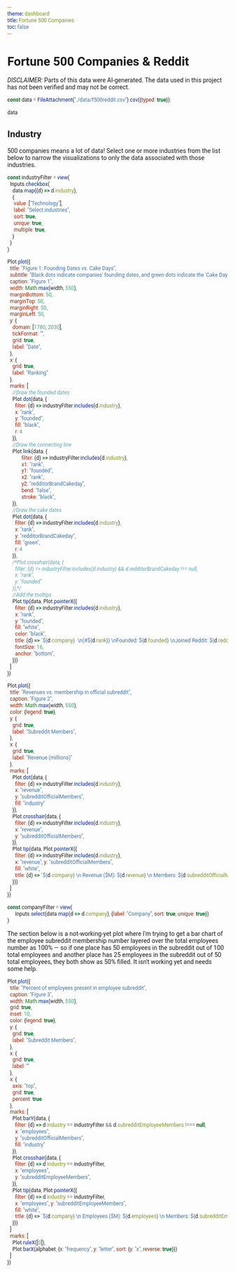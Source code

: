 ```yaml
---
theme: dashboard
title: Fortune 500 Companies
toc: false
---
```

<script src="https://d3js.org/d3.v4.js"></script>
<style>
      * {
            font-family: Roboto;
      }
     p, h1, h2, h3, h4, h5, h6 {
          max-width: 100%;
     }
     button, input, textarea {
          accent-color: green;
     }
</style>
      
# Fortune 500 Companies & Reddit
<span style="text-transform: uppercase; font-style:italic">Disclaimer:</span> Parts of this data were AI-generated. The data used in this project has not been verified and may not be correct.

```js
const data = FileAttachment("./data/f500reddit.csv").csv({typed: true});
```

```js
data
```

## Industry
500 companies means a lot of data! Select one or more industries from the list below to narrow the visualizations to only the data associated with those industries.
```js
const industryFilter = view(
  Inputs.checkbox(
    data.map((d) => d.industry),
    {
     value: ["Technology"],
     label: "Select industries",
     sort: true,
     unique: true,
     multiple: true,
    }
  )
)
```

```js
Plot.plot({
  title: "Figure 1: Founding Dates vs. Cake Days",
  subtitle: "Black dots indicate companies' founding dates, and green dots indicate the 'Cake Day' for the company's brand ambassador's Reddit account (that is, the date the account was created). Black dots without a connected green dot indicate that the company has no Reddit ambassador account. Hover over a dot to show the company info!",
  caption: "Figure 1",
  width: Math.max(width, 550),
  marginBottom: 50,
  marginTop: 50,
  marginRight: 50,
  marginLeft: 50,
  y: {
    domain: [1780, 2030],
    tickFormat: "",
    grid: true,
    label: "Date",
  },
  x: {
    grid: true,
    label: "Ranking"
  },
  marks: [
    //Draw the founded dates
    Plot.dot(data, {
      filter: (d) => industryFilter.includes(d.industry),
      x: "rank",
      y: "founded",
      fill: "black",
      r: 4
    }),
    //Draw the connecting line
    Plot.link(data, {
           filter: (d) => industryFilter.includes(d.industry),
           x1: "rank",
           y1: "founded",
           x2: "rank",
           y2: "redditorBrandCakeday",
           bend: "false",
           stroke: "black",
    }),
    //Draw the cake dates
    Plot.dot(data, {
      filter: (d) => industryFilter.includes(d.industry),
      x: "rank",
      y: "redditorBrandCakeday",
      fill: "green",
      r: 4
    }),
    /*Plot.crosshair(data, {
      filter: (d) => industryFilter.includes(d.industry) && d.redditorBrandCakeday !== null,
      x: "rank",
      y: "founded"
    }),*/
    //Add the tooltips
    Plot.tip(data, Plot.pointerX({
      filter: (d) => industryFilter.includes(d.industry),
      x: "rank",
      y: "founded",
      fill: "white",
      color: "black",
      title: (d) => `${d.company}  \n(#${d.rank}) \nFounded: ${d.founded} \nJoined Reddit: ${d.redditorBrandCakeday}`,
      fontSize: 16,
      anchor: "bottom",
    }))
  ]
})
```

```js
Plot.plot({
  title: "Revenues vs. membership in official subreddit",
  caption: "Figure 2",
  width: Math.max(width, 550),
  color: {legend: true},
  y: {
    grid: true,
    label: "Subreddit Members",
  },
  x: {
    grid: true,
    label: "Revenue (millions)"
  },
  marks: [
    Plot.dot(data, {
      filter: (d) => industryFilter.includes(d.industry),
      x: "revenue",
      y: "subredditOfficialMembers",
      fill: "industry"
    }),
    Plot.crosshair(data, {
      filter: (d) => industryFilter.includes(d.industry),
      x: "revenue",
      y: "subredditOfficialMembers",
    }),
    Plot.tip(data, Plot.pointerX({
      filter: (d) => industryFilter.includes(d.industry),
      x: "revenue", y: "subredditOfficialMembers",
      fill: "white",
      title: (d) => `${d.company} \n Revenue ($M): ${d.revenue} \n Members: ${d.subredditOfficialMembers}`
    }))
  ]
})
```

```js
const companyFilter = view(
      Inputs.select(data.map(d => d.company), {label: "Company", sort: true, unique: true})
)
```

The section below is a not-working-yet plot where I'm trying to get a bar chart of the employee subreddit membership number layered over the total employees number as 100% — so if one place has 50 employees in the subreddit out of 100 total employees and another place has 25 employees in the subreddit out of 50 total employees, they both show as 50% filled. It isn't working yet and needs some help. 

```js
Plot.plot({
  title: "Percent of employees present in employee subreddit",
  caption: "Figure 3",
  width: Math.max(width, 550),
  grid: true,
  inset: 10,
  color: {legend: true},
  y: {
    grid: true,
    label: "Subreddit Members",
  },
  x: {
    grid: true,
    label: ""
  },
  x: {
    axis: "top",
    grid: true,
    percent: true
  },
  marks: [
    Plot.barY(data, {
      filter: (d) => d.industry == industryFilter && d.subredditEmployeeMembers !=== null,
      x: "employees",
      y: "subredditOfficialMembers",
      fill: "industry"
    }),
    Plot.crosshair(data, {
      filter: (d) => d.industry == industryFilter,
      x: "employees",
      y: "subredditEmployeeMembers",
    }),
    Plot.tip(data, Plot.pointerX({
      filter: (d) => d.industry == industryFilter,
      x: "employees", y: "subredditEmployeeMembers",
      fill: "white",
      title: (d) => `${d.company} \n Employees ($M): ${d.employees} \n Members: ${d.subredditEmployeeMembers}`
    }))
  ]
  marks: [
    Plot.ruleX([0]),
    Plot.barX(alphabet, {x: "frequency", y: "letter", sort: {y: "x", reverse: true}})
  ]
})
```

<!-- ```js
Plot.plot({
  title: "Revenue change vs. ranking change, organized by industry",
  caption: "Figure 0",
  width: Math.max(width, 550),
  grid: true,
  inset: 10,
  color: {legend: true},
  marks: [
    Plot.frame(),
    Plot.dot(data, {
      filter: (d) => d.industry == industryFilter,
      x: "revenueChange",
      y: "rankChange",
      stroke: "industry"})
  ]
})
``` -->
